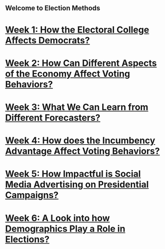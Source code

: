 ## Welcome to Election Methods
# [Week 1: How the Electoral College Affects Democrats?](posts/week_1.md)
# [Week 2: How Can Different Aspects of the Economy Affect Voting Behaviors?](posts/week_2.md)
# [Week 3: What We Can Learn from Different Forecasters?](posts/week_3.md)
# [Week 4: How does the Incumbency Advantage Affect Voting Behaviors?](posts/week_4.md)
# [Week 5: How Impactful is Social Media Advertising on Presidential Campaigns?](posts/week_5.md)
# [Week 6: A Look into how Demographics Play a Role in Elections?](posts/week_6.md)



